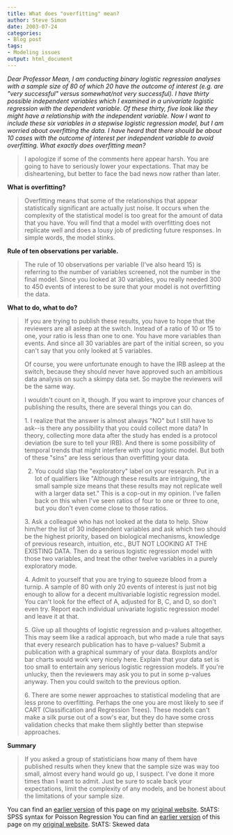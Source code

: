 ```yaml
---
title: What does "overfitting" mean?
author: Steve Simon
date: 2003-07-24
categories:
- Blog post
tags:
- Modeling issues
output: html_document
---
```

*Dear Professor Mean, I am conducting binary logistic regression
analyses with a sample size of 80 of which 20 have the outcome of
interest (e.g. are \"very successful\" versus somewhat/not very
successful). I have thirty possible independent variables which I
examined in a univariate logistic regression with the dependent
variable. Of these thirty, five look like they might have a relationship
with the independent variable. Now I want to include these six variables
in a stepwise logistic regression model, but I am worried about
overfitting the data. I have heard that there should be about 10 cases
with the outcome of interest per independent variable to avoid
overfitting. What exactly does overfitting mean?*

> I apologize if some of the comments here appear harsh. You are going
> to have to seriously lower your expectations. That may be
> disheartening, but better to face the bad news now rather than later.

**What is overfitting?**

> Overfitting means that some of the relationships that appear
> statistically significant are actually just noise. It occurs when the
> complexity of the statistical model is too great for the amount of
> data that you have. You will find that a model with overfitting does
> not replicate well and does a lousy job of predicting future
> responses. In simple words, the model stinks.

**Rule of ten observations per variable.**

> The rule of 10 observations per variable (I\'ve also heard 15) is
> referring to the number of variables screened, not the number in the
> final model. Since you looked at 30 variables, you really needed 300
> to 450 events of interest to be sure that your model is not
> overfitting the data.

**What to do, what to do?**

> If you are trying to publish these results, you have to hope that the
> reviewers are all asleep at the switch. Instead of a ratio of 10 or 15
> to one, your ratio is less than one to one. You have more variables
> than events. And since all 30 variables are part of the initial
> screen, so you can\'t say that you only looked at 5 variables.
>
> Of course, you were unfortunate enough to have the IRB asleep at the
> switch, because they should never have approved such an ambitious data
> analysis on such a skimpy data set. So maybe the reviewers will be the
> same way.
>
> I wouldn\'t count on it, though. If you want to improve your chances
> of publishing the results, there are several things you can do.
>
> 1\. I realize that the answer is almost always \"NO\" but I still have to
> ask\--is there any possibility that you could collect more data? In
> theory, collecting more data after the study has ended is a protocol
> deviation (be sure to tell your IRB). And there is some possibility of
> temporal trends that might interfere with your logistic model. But both
> of these \"sins\" are less serious than overfitting your data.
>
> 2. You could slap the \"exploratory\" label on your research. Put in
> a lot of qualifiers like \"Although these results are intriguing, the
> small sample size means that these results may not replicate well with
> a larger data set.\" This is a cop-out in my opinion. I\'ve fallen
> back on this when I\'ve seen ratios of four to one or three to one,
> but you don\'t even come close to those ratios.
>
> 3\. Ask a colleague who has not looked at the data to help. Show him/her
> the list of 30 independent variables and ask which two should be the
> highest priority, based on biological mechanisms, knowledge of previous
> research, intuition, etc., BUT NOT LOOKING AT THE EXISTING DATA. Then do
> a serious logistic regression model with those two variables, and treat
> the other twelve variables in a purely exploratory mode.
>
> 4\. Admit to yourself that you are trying to squeeze blood from a turnip.
> A sample of 80 with only 20 events of interest is just not big enough to
> allow for a decent multivariable logistic regression model. You can\'t
> look for the effect of A, adjusted for B, C, and D, so don\'t even try.
> Report each individual univariate logistic regression model and leave it
> at that.
>
> 5\. Give up all thoughts of logistic regression and p-values altogether.
> This may seem like a radical approach, but who made a rule that says
> that every research publication has to have p-values? Submit a
> publication with a graphical summary of your data. Boxplots and/or bar
> charts would work very nicely here. Explain that your data set is too
> small to entertain any serious logistic regression models. If you\'re
> unlucky, then the reviewers may ask you to put in some p-values anyway.
> Then you could switch to the previous option.
>
> 6\. There are some newer approaches to statistical modeling that are less
> prone to overfitting. Perhaps the one you are most likely to see if CART
> (Classification and Regression Trees). These models can\'t make a silk
> purse out of a sow\'s ear, but they do have some cross validation checks
> that make them slightly better than stepwise approaches.

**Summary**

> If you asked a group of statisticians how many of them have published
> results when they knew that the sample size was way too small, almost
> every hand would go up, I suspect. I\'ve done it more times than I
> want to admit. Just be sure to scale back your expectations, limit the
> complexity of any models, and be honest about the limitations of your
> sample size.

You can find an [earlier version](http://www.pmean.com/03/overfit.html) of this page on my [original website](http://www.pmean.com/original_site.html). StATS: SPSS syntax for Poisson Regression
You can find an [earlier version](http://www.pmean.com/03/skew.html) of this page on my [original website](http://www.pmean.com/original_site.html). StATS: Skewed data
